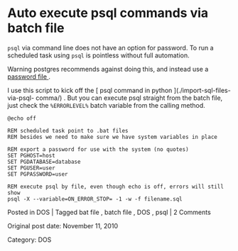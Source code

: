 # Auto execute psql commands via batch file

` psql ` via command line does not have an option for password. To run a
scheduled task using ` psql ` is pointless without full automation.

Warning postgres recommends against doing this, and instead use a [ password
file ](http://www.postgresql.org/docs/8.4/interactive/libpq-pgpass.html) .

I use this script to kick off the [ psql command in python
](./import-sql-files-via-psql-
comma/) . But you can execute psql straight from the batch file, just check
the ` %ERRORLEVEL% ` batch variable from the calling method.

    
    
    @echo off
    
    REM scheduled task point to .bat files
    REM besides we need to make sure we have system variables in place
    
    REM export a password for use with the system (no quotes)
    SET PGHOST=host
    SET PGDATABASE=database
    SET PGUSER=user
    SET PGPASSWORD=user
    
    REM execute psql by file, even though echo is off, errors will still show
    psql -X --variable=ON_ERROR_STOP= -1 -w -f filename.sql
    

Posted in DOS | Tagged bat file , batch file , DOS , psql | 2 Comments 


Original post date: November 11, 2010

Category: DOS